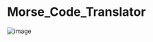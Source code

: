 # Morse_Code_Translator
![image](https://github.com/sarahroy/Morse_Code_Translator/assets/59974553/7535850a-a472-4695-bf92-11e5079194dd)
